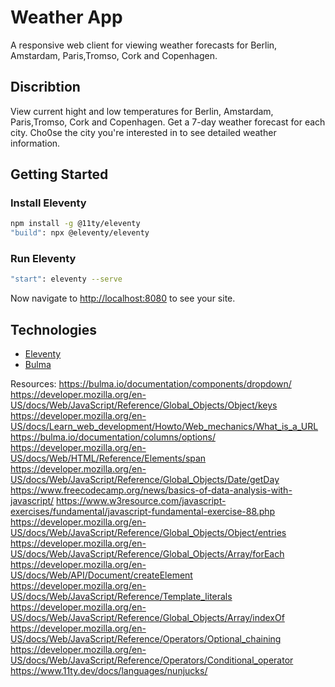 # Weather App

A responsive web client for viewing weather forecasts for Berlin, Amstardam, Paris,Tromso, Cork and Copenhagen. 

## Discribtion
View current hight and low temperatures for Berlin, Amstardam, Paris,Tromso, Cork and Copenhagen. 
Get a 7-day weather forecast for each city.
Cho0se the city you're interested in to see detailed weather information.

## Getting Started

### Install Eleventy

```bash
npm install -g @11ty/eleventy
"build": npx @eleventy/eleventy
```

### Run Eleventy

```bash
"start": eleventy --serve
```

Now navigate to [http://localhost:8080](http://localhost:8080) to see your site.



## Technologies

* [Eleventy](https://www.11ty.dev/)
* [Bulma](https://bulma.io/)

Resources:
https://bulma.io/documentation/components/dropdown/
https://developer.mozilla.org/en-US/docs/Web/JavaScript/Reference/Global_Objects/Object/keys
https://developer.mozilla.org/en-US/docs/Learn_web_development/Howto/Web_mechanics/What_is_a_URL
https://bulma.io/documentation/columns/options/
https://developer.mozilla.org/en-US/docs/Web/HTML/Reference/Elements/span
https://developer.mozilla.org/en-US/docs/Web/JavaScript/Reference/Global_Objects/Date/getDay
https://www.freecodecamp.org/news/basics-of-data-analysis-with-javascript/
https://www.w3resource.com/javascript-exercises/fundamental/javascript-fundamental-exercise-88.php
https://developer.mozilla.org/en-US/docs/Web/JavaScript/Reference/Global_Objects/Object/entries
https://developer.mozilla.org/en-US/docs/Web/JavaScript/Reference/Global_Objects/Array/forEach
https://developer.mozilla.org/en-US/docs/Web/API/Document/createElement
https://developer.mozilla.org/en-US/docs/Web/JavaScript/Reference/Template_literals
https://developer.mozilla.org/en-US/docs/Web/JavaScript/Reference/Global_Objects/Array/indexOf
https://developer.mozilla.org/en-US/docs/Web/JavaScript/Reference/Operators/Optional_chaining
https://developer.mozilla.org/en-US/docs/Web/JavaScript/Reference/Operators/Conditional_operator
https://www.11ty.dev/docs/languages/nunjucks/
